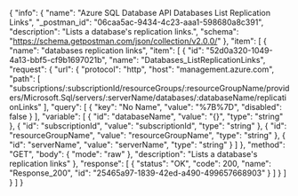 {
  "info": {
    "name": "Azure SQL Database API Databases List Replication Links",
    "_postman_id": "06caa5ac-9434-4c23-aaa1-598680a8c391",
    "description": "Lists a database's replication links.",
    "schema": "https://schema.getpostman.com/json/collection/v2.0.0/"
  },
  "item": [
    {
      "name": "databases replication links",
      "item": [
        {
          "id": "52d0a320-1049-4a13-bbf5-cf9b1697021b",
          "name": "Databases_ListReplicationLinks",
          "request": {
            "url": {
              "protocol": "http",
              "host": "management.azure.com",
              "path": [
                "subscriptions/:subscriptionId/resourceGroups/:resourceGroupName/providers/Microsoft.Sql/servers/:serverName/databases/:databaseName/replicationLinks"
              ],
              "query": [
                {
                  "key": "No Name",
                  "value": "%7B%7D",
                  "disabled": false
                }
              ],
              "variable": [
                {
                  "id": "databaseName",
                  "value": "{}",
                  "type": "string"
                },
                {
                  "id": "subscriptionId",
                  "value": "subscriptionId",
                  "type": "string"
                },
                {
                  "id": "resourceGroupName",
                  "value": "resourceGroupName",
                  "type": "string"
                },
                {
                  "id": "serverName",
                  "value": "serverName",
                  "type": "string"
                }
              ]
            },
            "method": "GET",
            "body": {
              "mode": "raw"
            },
            "description": "Lists a database's replication links"
          },
          "response": [
            {
              "status": "OK",
              "code": 200,
              "name": "Response_200",
              "id": "25465a97-1839-42ed-a490-499657668903"
            }
          ]
        }
      ]
    }
  ]
}